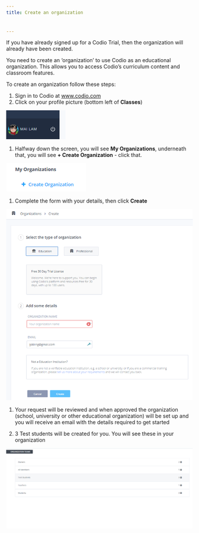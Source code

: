```yaml
---
title: Create an organization


---
```


If you have already signed up for a Codio Trial, then the organization will already have been created.

You need to create an ‘organization’ to use Codio as an educational organization. This allows you to access Codio’s curriculum content and classroom features.

To create an organization follow these steps:

1. Sign in to Codio at www.codio.com
1. Click on your profile picture  (bottom left of  **Classes**)
<img alt="authtoken" src="/img/class_administration/profilepic.png" class="simple"/>

1. Halfway down the screen, you will see **My Organizations**, underneath that, you will see **+ Create Organization** - click that.
<img alt="authtoken" src="/img/class_administration/createanorganization/createorg.png" class="simple"/>


1. Complete the form with your details, then click **Create**
<img alt="authtoken" src="/img/class_administration/createanorganization/completeform.png" class="simple"/>


1. Your request will be reviewed and when approved the organization (school, university or other educational organization) will be set up and you will receive an email with the details required to get started

1.  3 Test students will be created for you.  You will see these in your organization

<img alt="authtoken" src="/img/class_administration/createanorganization/org_teams.png" class="simple"/>